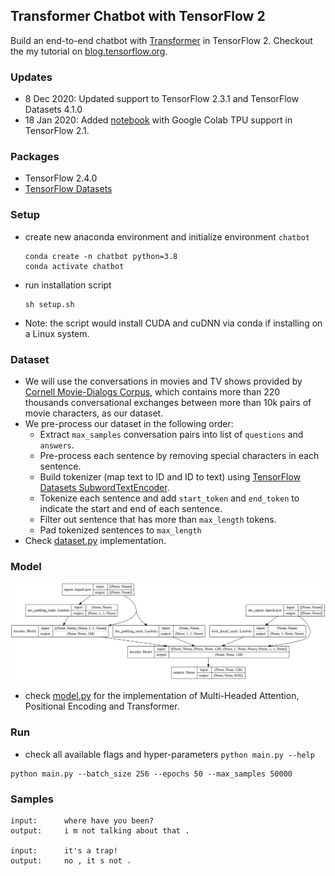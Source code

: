 ## Transformer Chatbot with TensorFlow 2
Build an end-to-end chatbot with [Transformer](https://arxiv.org/abs/1706.03762) in TensorFlow 2.
Checkout the my tutorial on [blog.tensorflow.org](https://blog.tensorflow.org/2019/05/transformer-chatbot-tutorial-with-tensorflow-2.html).

### Updates
- 8 Dec 2020: Updated support to TensorFlow 2.3.1 and TensorFlow Datasets 4.1.0
- 18 Jan 2020: Added [notebook](tf2_tpu_transformer_chatbot.ipynb) with  Google Colab TPU support in TensorFlow 2.1.

### Packages
- TensorFlow 2.4.0
- [TensorFlow Datasets](https://www.tensorflow.org/datasets)

### Setup
- create new anaconda environment and initialize environment `chatbot`
    ```
    conda create -n chatbot python=3.8
    conda activate chatbot
    ```
- run installation script
    ```
    sh setup.sh
    ```
- Note: the script would install CUDA and cuDNN via conda if installing on a Linux system.

### Dataset
- We will use the conversations in movies and TV shows provided by [Cornell Movie-Dialogs Corpus](https://www.cs.cornell.edu/~cristian/Cornell_Movie-Dialogs_Corpus.html), which contains more than 220 thousands conversational exchanges between more than 10k pairs of movie characters, as our dataset.
- We pre-process our dataset in the following order:
	- Extract `max_samples` conversation pairs into list of `questions` and `answers`.
	- Pre-process each sentence by removing special characters in each sentence.
	- Build tokenizer (map text to ID and ID to text) using [TensorFlow Datasets SubwordTextEncoder](https://www.tensorflow.org/datasets/api_docs/python/tfds/features/text/SubwordTextEncoder).
	- Tokenize each sentence and add `start_token` and `end_token` to indicate the start and end of each sentence.
	- Filter out sentence that has more than `max_length` tokens.
	- Pad tokenized sentences to `max_length`
- Check [dataset.py](transformer/dataset.py) implementation.

### Model
![transformer model plot](transformer.png)
- check [model.py](transformer/model.py) for the implementation of Multi-Headed Attention, Positional Encoding and Transformer.

### Run
- check all available flags and hyper-parameters `python main.py --help`
```
python main.py --batch_size 256 --epochs 50 --max_samples 50000
```

### Samples
```
input:		where have you been?
output:		i m not talking about that .

input:		it's a trap!
output:		no , it s not .
```
